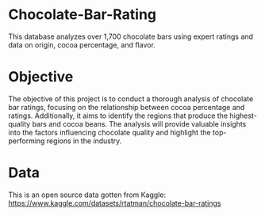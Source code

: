 # Chocolate-Bar-Rating
This database analyzes over 1,700 chocolate bars using expert ratings and data on origin, cocoa percentage, and flavor. 
# Objective
The objective of this project is to conduct a thorough analysis of chocolate bar ratings, focusing on the relationship between cocoa percentage and ratings. Additionally, it aims to identify the regions that produce the highest-quality bars and cocoa beans. The analysis will provide valuable insights into the factors influencing chocolate quality and highlight the top-performing regions in the industry.
# Data
This is an open source data gotten from Kaggle: 
https://www.kaggle.com/datasets/rtatman/chocolate-bar-ratings
